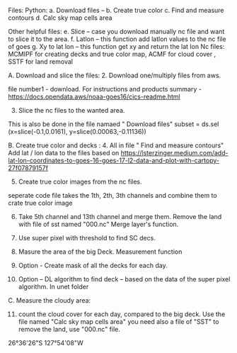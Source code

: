 Files:
Python:
a.	Download files – 
b.	Create true color 
c.	Find and measure contours
d.	Calc sky map cells area

Other helpful files:
e.	Slice – case you download manually nc file and want to slice it to the area.
f.	Latlon – this function add latlon values to the nc file of goes
g.	Xy to lat lon – this function get xy and return the lat lon 
Nc files:
	MCMIPF for creating decks and true color map,
 ACMF for cloud cover ,
 SSTF for land removal

A.	Download and slice the files:
2.	Download one/multiply files from aws. 

file number1 - download.
For instructions and products summary - https://docs.opendata.aws/noaa-goes16/cics-readme.html

3.	Slice the nc files to the wanted area.

This is also be done in the file namaed " Download files"
	subset = ds.sel (x=slice(-0.1,0.0161), y=slice(0.00063,-0.11136))

B.	Create true color and decks :
4.	 All in file " Find and measure contours" 
Add lat / lon data to the files
 based on https://lsterzinger.medium.com/add-lat-lon-coordinates-to-goes-16-goes-17-l2-data-and-plot-with-cartopy-27f07879157f

5.	Create true color images from the nc files.

seperate code file takes the  1th, 2th, 3th  channels  and combine them to crate true color image

6.	Take 5th channel and 13th channel and merge them.
Remove the land with file of sst named "000.nc"
Merge layer's function.
7.	Use super pixel with threshold to find SC decs. 
8.	Masure the area of the big Deck.
Measurement function
9.	Option - Create mask of all the decks for each day.


10.	Option – DL algorithm to find deck – based on the data of the super pixel algorithm. 
In unet folder

C.	Measure the cloudy area:

11.	 count the cloud cover for each day, compared to the big deck. Use the file named "Calc sky map cells area" you need also a file of "SST" to remove the land, use "000.nc" file.





26°36'26"S 127°54'08"W


